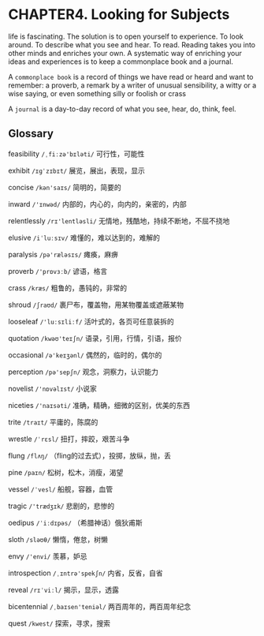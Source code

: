 # CHAPTER4. Looking for Subjects



life is fascinating. The solution is to open yourself to experience. To look around. To describe what you see and hear. To read. Reading takes you into other minds and enriches your own. A systematic way of enriching your ideas and experiences is to keep a commonplace book and a journal.

A `commonplace book` is a record of things we have read or heard and want to remember: a proverb, a remark by a writer of unusual sensibility, a witty or a wise saying, or even something silly or foolish or crass

A `journal` is a day-to-day record of what you see, hear, do, think, feel.



## Glossary

feasibility `/ˌfiːzə'bɪləti/` 可行性，可能性

exhibit `/ɪɡˈzɪbɪt/` 展览，展出，表现，显示

concise `/kən'saɪs/` 简明的，简要的

inward `/'ɪnwəd/` 内部的，内心的，向内的，亲密的，内部

relentlessly `/rɪ'lentləsli/` 无情地，残酷地，持续不断地，不屈不挠地

elusive `/iˈluːsɪv/` 难懂的，难以达到的，难解的

paralysis `/pə'ræləsɪs/` 瘫痪，麻痹

proverb `/'prɒvɜːb/` 谚语，格言

crass `/kræs/` 粗鲁的，愚钝的，非常的

shroud `/ʃraʊd/` 裹尸布，覆盖物，用某物覆盖或遮蔽某物

looseleaf `/'luːsɪliːf/` 活叶式的，各页可任意装拆的

quotation `/kwəʊ'teɪʃn/` 语录，引用，行情，引语，报价

occasional `/ə'keɪʒənl/` 偶然的，临时的，偶尔的

perception `/pə'sepʃn/` 观念，洞察力，认识能力

novelist `/'nɒvəlɪst/` 小说家

niceties `/'naɪsəti/` 准确，精确，细微的区别，优美的东西

trite `/traɪt/` 平庸的，陈腐的

wrestle `/ˈrɛsl/` 扭打，摔跤，艰苦斗争

flung `/flʌŋ/` （fling的过去式），投掷，放纵，抛，丢

pine `/paɪn/` 松树，松木，消瘦，渴望

vessel `/ˈvesl/` 船舰，容器，血管

tragic `/'trædʒɪk/` 悲剧的，悲惨的

oedipus `/ˈiːdɪpəs/` （希腊神话）俄狄甫斯

sloth `/sləʊθ/` 懒惰，倦怠，树懒

envy `/'envi/` 羡慕，妒忌

introspection `/ˌɪntrə'spekʃn/` 内省，反省，自省

reveal `/rɪˈviːl/` 揭示，显示，透露

bicentennial `/ˌbaɪsen'teniəl/` 两百周年的，两百周年纪念

quest `/kwest/` 探索，寻求，搜索